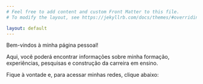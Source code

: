 ```yaml
---
# Feel free to add content and custom Front Matter to this file.
# To modify the layout, see https://jekyllrb.com/docs/themes/#overriding-theme-defaults

layout: default
---
```



<p align="center">

Bem-vindos à minha página pessoal! 

Aqui, você poderá encontrar informações sobre minha formação, experiências, pesquisas e construção da carreira em ensino. 

Fique à vontade e, para acessar minhas redes, clique abaixo:

<script async defer src="https://buttons.github.io/buttons.js></script>
